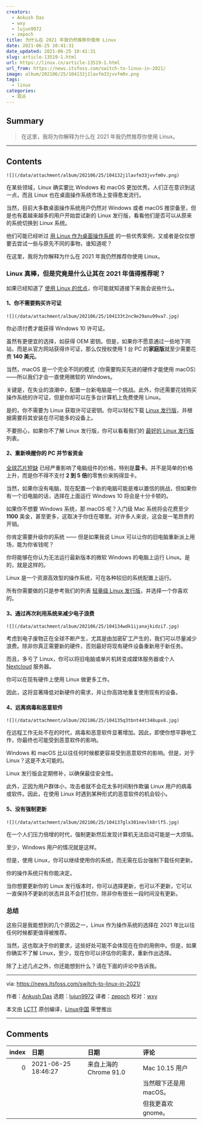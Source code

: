 ```yaml
---
creators:
  - Ankush Das
  - wxy
  - lujun9972
  - zepoch
title: 为什么在 2021 年我仍然推荐你使用 Linux
date: 2021-06-25 10:41:31
date_updated: 2021-06-25 10:41:31
slug: article-13519-1.html
url: https://linux.cn/article-13519-1.html
url_from: https://news.itsfoss.com/switch-to-linux-in-2021/
image: album/202106/25/104132j1lavfm33jvvfm0v.png
tags:
  - linux
categories:
  - 观点
---
```


## Summary

> 在这里，我将为你解释为什么在 2021 年我仍然推荐你使用 Linux。

***

<!-- more -->

## Contents

`![](/data/attachment/album/202106/25/104132j1lavfm33jvvfm0v.png)`

在某些领域，Linux 确实要比 Windows 和 macOS 更加优秀。人们正在意识到这一点，而且 Linux 也在桌面操作系统市场上变得愈发流行。

当然，目前大多数桌面操作系统用户仍然对 Windows 或者 macOS 推崇备至，但是也有着越来越多的用户开始尝试新的 Linux 发行版，看看他们是否可以从原来的系统切换到 Linux 系统。

他们可能已经听过 [用 Linux 作为桌面操作系统](https://news.itsfoss.com/linux-foundation-linux-desktop/) 的一些优秀案例，又或者是仅仅想要去尝试一些与原先不同的事物，谁知道呢？

在这里，我将为你解释为什么在 2021 年我仍然推荐你使用 Linux。

### Linux 真棒，但是究竟是什么让其在 2021 年值得推荐呢？

如果已经知道了 [使用 Linux 的优点](https://itsfoss.com/reasons-switch-linux-windows-xp/)，你可能就知道接下来我会说些什么。

#### 1、你不需要购买许可证

`![](/data/attachment/album/202106/25/104133t2nc9e29anu99va7.jpg)`

你必须付费才能获得 Windows 10 许可证。

虽然有更便宜的选择，如获得 OEM 密钥。但是，如果你不愿意通过一些地下网站，而是从官方网站获得许可证，那么仅授权使用 1 台 PC 的**家庭版**就至少需要花费 **140 美元**。

当然，macOS 是一个完全不同的模式（你需要购买先进的硬件才能使用 macOS）——所以我们才会一直使用微软的 Windows。

关键是，在失业的浪潮中，配置一台新电脑是一个挑战。此外，你还需要花钱购买操作系统的许可证，但是你却可以在多台计算机上免费使用 Linux。

是的，你不需要为 Linux 获取许可证密钥。你可以轻松下载 [Linux 发行版](https://itsfoss.com/what-is-linux-distribution/)，并根据需要将其安装在尽可能多的设备上。

不要担心，如果你不了解 Linux 发行版，你可以看看我们的 [最好的 Linux 发行版](https://itsfoss.com/best-linux-distributions/) 列表。

#### 2、重新唤醒你的 PC 并节省资金

[全球芯片短缺](https://www.cnbc.com/2021/05/12/the-global-chip-shortage-could-last-until-2023-.html) 已经严重影响了电脑组件的价格，特别是**显卡**。并不是简单的价格上升，而是你不得不支付 **2 到 5 倍**的零售价来购得显卡。

当然，如果你没有电脑，现在配置一个新的电脑可能是难以置信的挑战，但如果你有一个旧电脑的话，选择在上面运行 Windows 10 将会是十分卡顿的。

如果你不想要 Windows 系统，那 macOS 呢？入门级 Mac 系统将会花费至少 **1100** 美金，甚至更多，这取决于你住在哪里。对许多人来说，这会是一笔昂贵的开销。

你肯定需要升级你的系统 —— 但是如果我说 Linux 可以让你的旧电脑重新派上用场，能为你省钱呢？

你将能够在你认为无法运行最新版本的微软 Windows 的电脑上运行 Linux。是的，就是这样的。

Linux 是一个资源高效型的操作系统，可在各种较旧的系统配置上运行。

所有你需要做的只是参考我们的列表 [轻量级 Linux 发行版](https://itsfoss.com/lightweight-linux-beginners/)，并选择一个你喜欢的。

#### 3、通过再次利用系统来减少电子浪费

`![](/data/attachment/album/202106/25/104134wdk1ijanajkidzi7.jpg)`

考虑到电子废物正在全球不断产生，尤其是由加密矿工产生的，我们可以尽量减少浪费。除非你真正需要新的硬件，否则最好将现有硬件设备重新用于新任务。

而且，多亏了 Linux，你可以将旧电脑或单片机转变成媒体服务器或个人 [Nextcloud](https://itsfoss.com/nextcloud/) 服务器。

你可以在现有硬件上使用 Linux 做更多工作。

因此，这将显著降低对新硬件的需求，并让你高效地重复使用现有的设备。

#### 4、远离病毒和恶意软件

`![](/data/attachment/album/202106/25/104135q3tbnt44t348upx8.jpg)`

在远程工作无处不在的时代，病毒和恶意软件显著增加。因此，即使你想平静地工作，你最终也可能受到恶意软件的影响。

Windows 和 macOS 比以往任何时候都更容易受到恶意软件的影响。但是，对于 Linux？这是不太可能的。

Linux 发行版会定期修补，以确保最佳安全性。

此外，正因为用户群体小，攻击者就不会花太多时间制作欺骗 Linux 用户的病毒或软件。因此，在使用 Linux 时遇到某种形式的恶意软件的机会较小。

#### 5、没有强制更新

`![](/data/attachment/album/202106/25/104137glx301nevlk8rlf5.jpg)`

在一个人们压力倍增的时代，强制更新然后发现计算机无法启动可能是一大烦恼。

至少，Windows 用户的情况就是这样。

但是，使用 Linux，你可以继续使用你的系统，而无需在后台强制下载任何更新。

你的操作系统只有你能决定。

当你想要更新你的 Linux 发行版本时，你可以选择更新，也可以不更新，它可以一直保持不更新的状态并且不会打扰你，除非你有很长一段时间没有更新。

### 总结

这些只是我能想到的几个原因之一，Linux 作为操作系统的选择在 2021 年比以往任何时候都更值得被推荐。

当然，这也取决于你的要求，这些好处可能不会体现在在你的用例中。但是，如果你确实不了解 Linux，至少，现在你可以评估你的需求，重新作出选择。

除了上述几点之外，你还能想到什么？请在下面的评论中告诉我。

---

via: <https://news.itsfoss.com/switch-to-linux-in-2021/>

作者：[Ankush Das](https://news.itsfoss.com/author/ankush/) 选题：[lujun9972](https://github.com/lujun9972) 译者：[zepoch](https://github.com/zepoch) 校对：[wxy](https://github.com/wxy)

本文由 [LCTT](https://github.com/LCTT/TranslateProject) 原创编译，[Linux中国](https://linux.cn/) 荣誉推出

***

## Comments

|   index | 日期                | 日期                                  | 评论                                                     |
|--------:|:--------------------|:--------------------------------------|:---------------------------------------------------------|
|       0 | 2021-06-25 18:46:27 | 来自上海的 Chrome 91.0|Mac 10.15 用户 | 对我来说，Windows和macOS更加让我烦躁而已。<br /> |
|         |                     |                                       | 当然眼下还是用macOS。<br />                              |
|         |                     |                                       | 但我更喜欢gnome。                              |
